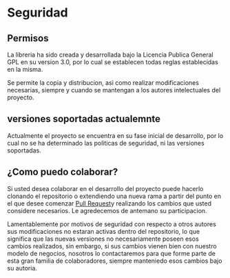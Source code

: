 # Seguridad

## Permisos

La libreria ha sido creada y desarrollada bajo la Licencia Publica General GPL en su version 3.0, por lo cual se establecen
todas reglas establecidas en la misma.

Se permite la copia y distribucion, asi como realizar modificaciones necesarias, siempre y cuando se mantengan a los autores 
intelectuales del proyecto.

## versiones soportadas actualemnte

Actualmente el proyecto se encuentra en su fase 
inicial de desarrollo, por lo cual no se ha
determinado las politicas de seguridad, ni las versiones soportadas.

<!--
| Version | Supported          |
| ------- | ------------------ |
| 5.1.x   | :white_check_mark: |
| 5.0.x   | :x:                |
| 4.0.x   | :white_check_mark: |
| < 4.0   | :x:                |
-->

## ¿Como puedo colaborar?

Si usted desea colaborar en el desarrollo del proyecto puede hacerlo clonando el repositorio o extendiendo una nueva rama
a partir del punto en el que desee comenzar [Pull Request]()y realizando los cambios que usted considere necesarios. 
Le agredecemos de 
antemano su participacion.

Lamentablemente por motivos de seguridad con respecto a otros autores sus modificaciones no estaran activas dentro del 
repositorio, lo que significa que las nuevas versiones no necesariamente poseen esos cambios realizados, sin embargo,
si sus cambios vienen bien con nuestro modelo de negocios, nosotros lo contactaremos para que forme parte de esta gran 
familia de colaboradores, siempre manteniedo esos cambios bajo su autoria.
